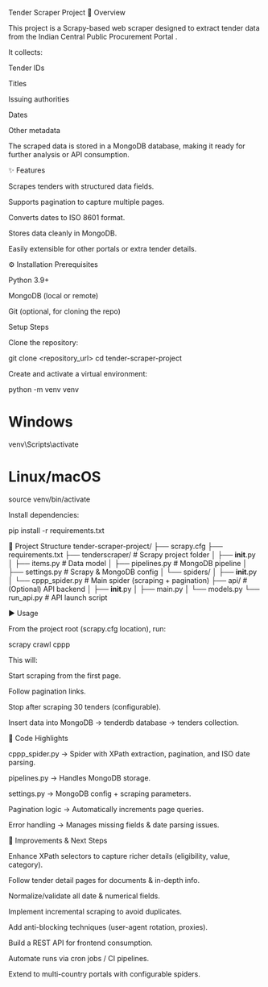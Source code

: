Tender Scraper Project
📌 Overview

This project is a Scrapy-based web scraper designed to extract tender data from the Indian Central Public Procurement Portal
.

It collects:

Tender IDs

Titles

Issuing authorities

Dates

Other metadata

The scraped data is stored in a MongoDB database, making it ready for further analysis or API consumption.

✨ Features

Scrapes tenders with structured data fields.

Supports pagination to capture multiple pages.

Converts dates to ISO 8601 format.

Stores data cleanly in MongoDB.

Easily extensible for other portals or extra tender details.

⚙️ Installation
Prerequisites

Python 3.9+

MongoDB (local or remote)

Git (optional, for cloning the repo)

Setup Steps

Clone the repository:

git clone <repository_url>
cd tender-scraper-project


Create and activate a virtual environment:

python -m venv venv

# Windows
venv\Scripts\activate

# Linux/macOS
source venv/bin/activate


Install dependencies:

pip install -r requirements.txt

📂 Project Structure
tender-scraper-project/
├── scrapy.cfg
├── requirements.txt
├── tenderscraper/              # Scrapy project folder
│   ├── __init__.py
│   ├── items.py                 # Data model
│   ├── pipelines.py             # MongoDB pipeline
│   ├── settings.py              # Scrapy & MongoDB config
│   └── spiders/
│       ├── __init__.py
│       └── cppp_spider.py       # Main spider (scraping + pagination)
├── api/                         # (Optional) API backend
│   ├── __init__.py
│   ├── main.py
│   └── models.py
└── run_api.py                   # API launch script

▶️ Usage

From the project root (scrapy.cfg location), run:

scrapy crawl cppp


This will:

Start scraping from the first page.

Follow pagination links.

Stop after scraping 30 tenders (configurable).

Insert data into MongoDB → tenderdb database → tenders collection.

🧩 Code Highlights

cppp_spider.py → Spider with XPath extraction, pagination, and ISO date parsing.

pipelines.py → Handles MongoDB storage.

settings.py → MongoDB config + scraping parameters.

Pagination logic → Automatically increments page queries.

Error handling → Manages missing fields & date parsing issues.

🚀 Improvements & Next Steps

Enhance XPath selectors to capture richer details (eligibility, value, category).

Follow tender detail pages for documents & in-depth info.

Normalize/validate all date & numerical fields.

Implement incremental scraping to avoid duplicates.

Add anti-blocking techniques (user-agent rotation, proxies).

Build a REST API for frontend consumption.

Automate runs via cron jobs / CI pipelines.

Extend to multi-country portals with configurable spiders.
